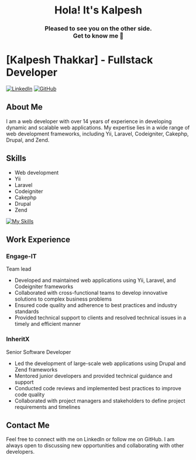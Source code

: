 <h1 align="center">Hola! It's Kalpesh</h1>
<h3 align="center">Pleased to see you on the other side. <br> Get to know me 👀</h3>

<!--
**Er-Kalpesh/Er-Kalpesh** is a ✨ _special_ ✨ repository because its `README.md` (this file) appears on your GitHub profile.

Here are some ideas to get you started:

- 🔭 I’m currently working on ...
- 🌱 I’m currently learning ...
- 👯 I’m looking to collaborate on ...
- 🤔 I’m looking for help with ...
- 💬 Ask me about ...
- 📫 How to reach me: ...
- 😄 Pronouns: ...
- ⚡ Fun fact: ...
-->

# [Kalpesh Thakkar] - Fullstack Developer

[![LinkedIn](https://img.shields.io/badge/LinkedIn-Connect-blue)](https://www.linkedin.com/in/kalpeshthakkar/)
[![GitHub](https://img.shields.io/badge/GitHub-Follow-blue)](https://github.com/Er-Kalpesh)




## About Me

I am a web developer with over 14 years of experience in developing dynamic and scalable web applications. My expertise lies in a wide range of web development frameworks, including Yii, Laravel, Codeigniter, Cakephp, Drupal, and Zend.

## Skills

- Web development
- Yii
- Laravel
- Codeigniter
- Cakephp
- Drupal
- Zend

<!-- My Skills -->
[![My Skills](https://skillicons.dev/icons?i=php,laravel,html,css,tailwind,github,js,bash,git,githubactions,linux,vim,vscode,xd&perline=8)](https://skillicons.dev)

## Work Experience

###  Engage-IT

Team lead 

- Developed and maintained web applications using Yii, Laravel, and Codeigniter frameworks
- Collaborated with cross-functional teams to develop innovative solutions to complex business problems
- Ensured code quality and adherence to best practices and industry standards
- Provided technical support to clients and resolved technical issues in a timely and efficient manner

### InheritX

Senior Software Developer

- Led the development of large-scale web applications using Drupal and Zend frameworks
- Mentored junior developers and provided technical guidance and support
- Conducted code reviews and implemented best practices to improve code quality
- Collaborated with project managers and stakeholders to define project requirements and timelines

## Contact Me

Feel free to connect with me on LinkedIn or follow me on GitHub. I am always open to discussing new opportunities and collaborating with other developers.
